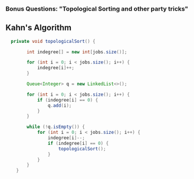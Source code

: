 ### Bonus Questions: "Topological Sorting and other party tricks"

## Kahn's Algorithm
```Java
  private void topologicalSort() {

		int indegree[] = new int[jobs.size()];

		for (int i = 0; i < jobs.size(); i++) {
			indegree[i]++;
		}

		Queue<Integer> q = new LinkedList<>();

		for (int i = 0; i < jobs.size(); i++) {
			if (indegree[i] == 0) {
				q.add(i);
			}
		}

		while (!q.isEmpty()) {
			for (int i = 0; i < jobs.size(); i++) {
				indegree[i]--;
				if (indegree[i] == 0) {
					topologicalSort();
				}
			}
		}
	}
```
